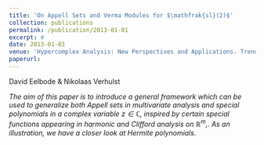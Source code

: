 ```yaml
---
title: 'On Appell Sets and Verma Modules for $\mathfrak{sl}(2)$'
collection: publications
permalink: /publication/2013-01-01
excerpt: # 
date: 2013-01-01
venue: 'Hypercomplex Analysis: New Perspectives and Applications. Trends in Mathematics'
paperurl: 
---
```

David Eelbode & Nikolaas Verhulst

*The aim of this paper is to introduce a general framework which can be used to generalize both Appell sets in multivariate analysis and special polynomials in a complex variable $z\in\mathbb{C}$, inspired by certain special functions appearing in harmonic and Clifford analysis on $\mathbb{R}^{m}$,. As an illustration, we have a closer look at Hermite polynomials.*
